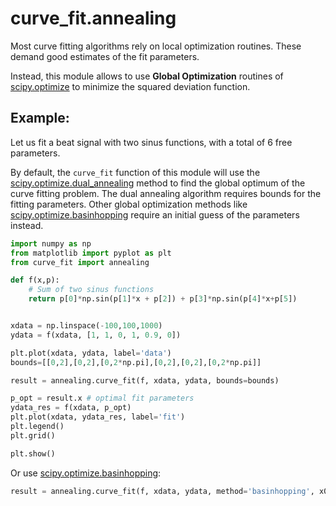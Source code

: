 curve_fit.annealing
===================

Most curve fitting algorithms rely on local optimization routines. These demand good estimates of the fit parameters.

Instead, this module allows to use  **Global Optimization** routines of [scipy.optimize] to minimize the squared deviation function.


Example: 
-------

Let us fit a beat signal with two sinus functions, with a total of 6 free parameters.

By default, the `curve_fit` function of this module will use the [scipy.optimize.dual_annealing] method to find the global optimum of the curve fitting problem. The dual annealing algorithm requires bounds for the fitting parameters.
Other global optimization methods like [scipy.optimize.basinhopping] require an initial guess of the parameters instead.


```python
import numpy as np
from matplotlib import pyplot as plt
from curve_fit import annealing

def f(x,p):
    # Sum of two sinus functions
    return p[0]*np.sin(p[1]*x + p[2]) + p[3]*np.sin(p[4]*x+p[5])


xdata = np.linspace(-100,100,1000)
ydata = f(xdata, [1, 1, 0, 1, 0.9, 0])

plt.plot(xdata, ydata, label='data')
bounds=[[0,2],[0,2],[0,2*np.pi],[0,2],[0,2],[0,2*np.pi]]

result = annealing.curve_fit(f, xdata, ydata, bounds=bounds)

p_opt = result.x # optimal fit parameters
ydata_res = f(xdata, p_opt)
plt.plot(xdata, ydata_res, label='fit')
plt.legend()
plt.grid()

plt.show()
```

Or use [scipy.optimize.basinhopping]:

```python
result = annealing.curve_fit(f, xdata, ydata, method='basinhopping', x0=np.zeros(6))
```


[scipy.optimize.dual_annealing]: https://docs.scipy.org/doc/scipy/reference/generated/scipy.optimize.dual_annealing.html
[scipy.optimize.basinhopping]: https://docs.scipy.org/doc/scipy/reference/generated/scipy.optimize.basinhopping.html
[scipy.optimize]: https://docs.scipy.org/doc/scipy/reference/optimize.html